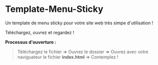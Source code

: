 # Template-Menu-Sticky

Un template de menu sticky pour votre site web très simpe d'utilisation ! 

Téléchargez, ouvrez et regardez ! 

**Processus d'ouverture :**

> Téléchargez le fichier =>
> Ouvrez le dossier =>
> Ouvrez avec votre naviguateur le fichier **index.html** =>
> Contemplez !
